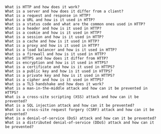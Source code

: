     What is HTTP and how does it work?
    What is a server and how does it differ from a client?
    What is a request and response in HTTP?
    What is a URL and how is it used in HTTP?
    What is a status code and what are the common ones used in HTTP?
    What is a header and how is it used in HTTP?
    What is a cookie and how is it used in HTTP?
    What is a session and how is it used in HTTP?
    What is a cache and how is it used in HTTP?
    What is a proxy and how is it used in HTTP?
    What is a load balancer and how is it used in HTTP?
    What is a firewall and how is it used in HTTP?
    What is HTTPS and how does it differ from HTTP?
    What is encryption and how is it used in HTTPS?
    What is a certificate and how is it used in HTTPS?
    What is a public key and how is it used in HTTPS?
    What is a private key and how is it used in HTTPS?
    What is a cipher and how is it used in HTTPS?
    What is a TLS handshake and how does it work?
    What is a man-in-the-middle attack and how can it be prevented in HTTPS?
    What is a cross-site scripting (XSS) attack and how can it be prevented?
    What is a SQL injection attack and how can it be prevented?
    What is a cross-site request forgery (CSRF) attack and how can it be prevented?
    What is a denial-of-service (DoS) attack and how can it be prevented?
    What is a distributed denial-of-service (DDoS) attack and how can it be prevented?